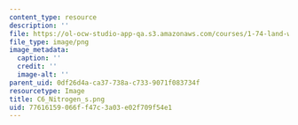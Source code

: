 ```yaml
---
content_type: resource
description: ''
file: https://ol-ocw-studio-app-qa.s3.amazonaws.com/courses/1-74-land-water-food-and-climate-fall-2020/77616159066ff47c3a03e02f709f54e1_C6_Nitrogen_s.png
file_type: image/png
image_metadata:
  caption: ''
  credit: ''
  image-alt: ''
parent_uid: 0df26d4a-ca37-738a-c733-9071f083734f
resourcetype: Image
title: C6_Nitrogen_s.png
uid: 77616159-066f-f47c-3a03-e02f709f54e1
---
```

